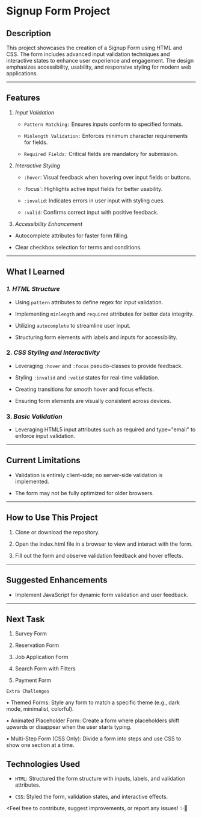 # Signup Form Project 

## **Description** 

This project showcases the creation of a Signup Form using HTML and CSS. The form includes advanced input validation techniques and interactive states to enhance user experience and engagement. The design emphasizes accessibility, usability, and responsive styling for modern web applications.


---


## **Features**  

1. *Input Validation*
   
   - `Pattern Matching:` Ensures inputs conform to specified formats.  

   - `Minlength Validation:` Enforces minimum character requirements for fields.  

   - `Required Fields:` Critical fields are mandatory for submission. 

2. *Interactive Styling*
   
   - `:hover`: Visual feedback when hovering over input fields or buttons.  


   - :focus`: Highlights active input fields for better usability. 


   - `:invalid`: Indicates errors in user input with styling cues.  


   - `:valid`: Confirms correct input with positive feedback.  

3. *Accessibility Enhancement*

*  Autocomplete attributes for faster form filling.

*  Clear checkbox selection for terms and conditions. 


---


## **What I Learned**  

### *1. HTML Structure*

   - Using `pattern` attributes to define regex for input validation. 

   - Implementing `minlength` and `required` attributes for better data integrity.  

   - Utilizing `autocomplete` to streamline user input. 

   - Structuring form elements with labels and inputs for accessibility.  

### 2. *CSS Styling and Interactivity*  

   - Leveraging `:hover` and `:focus` pseudo-classes to provide feedback.

   - Styling `:invalid` and `:valid` states for real-time validation.

   - Creating transitions for smooth hover and focus effects.  

   - Ensuring form elements are visually consistent across devices.

### 3. *Basic Validation*

* Leveraging HTML5 input attributes such as required and type="email" to enforce input validation.


---


## **Current Limitations**

- Validation is entirely client-side; no server-side validation is implemented.
  
- The form may not be fully optimized for older browsers.


---


## **How to Use This Project**

1. Clone or download the repository.

2. Open the index.html file in a browser to view and interact with the form.
   
3. Fill out the form and observe validation feedback and hover effects.  


---


## **Suggested Enhancements** 

- Implement JavaScript for dynamic form validation and user feedback.  


---


## **Next Task**

1.	Survey Form

2.	Reservation Form

3.	Job Application Form

4.	Search Form with Filters

5.	Payment Form

`Extra Challenges`

•	Themed Forms: Style any form to match a specific theme (e.g., dark mode, minimalist, colorful).

•	Animated Placeholder Form: Create a form where placeholders shift upwards or disappear when the user starts typing.

•	Multi-Step Form (CSS Only): Divide a form into steps and use CSS to show one section at a time.




## **Technologies Used**

- `HTML`: Structured the form structure with inputs, labels, and validation attributes.

- `CSS`: Styled the form, validation states, and interactive effects.


<Feel free to contribute, suggest improvements, or report any issues! ✨🚀